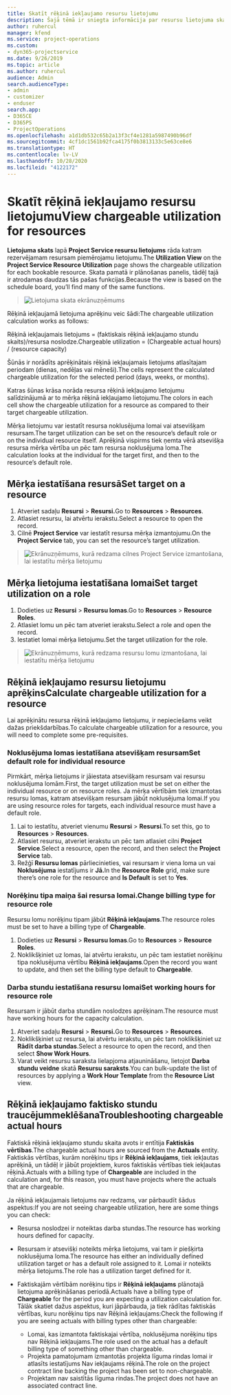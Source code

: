 ```yaml
---
title: Skatīt rēķinā iekļaujamo resursu lietojumu
description: Šajā tēmā ir sniegta informācija par resursu lietojuma skatu.
author: ruhercul
manager: kfend
ms.service: project-operations
ms.custom:
- dyn365-projectservice
ms.date: 9/26/2019
ms.topic: article
ms.author: ruhercul
audience: Admin
search.audienceType:
- admin
- customizer
- enduser
search.app:
- D365CE
- D365PS
- ProjectOperations
ms.openlocfilehash: a1d1db532c65b2a13f3cf4e1281a5987490b96df
ms.sourcegitcommit: 4cf1dc1561b92fca4175f0b3813133c5e63ce8e6
ms.translationtype: HT
ms.contentlocale: lv-LV
ms.lasthandoff: 10/28/2020
ms.locfileid: "4122172"
---
```

# <a name="view-chargeable-utilization-for-resources"></a><span data-ttu-id="9a84e-103">Skatīt rēķinā iekļaujamo resursu lietojumu</span><span class="sxs-lookup"><span data-stu-id="9a84e-103">View chargeable utilization for resources</span></span>
 
<span data-ttu-id="9a84e-104">**Lietojuma skats** lapā **Project Service resursu lietojums** rāda katram rezervējamam resursam piemērojamu lietojumu.</span><span class="sxs-lookup"><span data-stu-id="9a84e-104">The **Utilization View** on the **Project Service Resource Utilization** page shows the chargeable utilization for each bookable resource.</span></span> <span data-ttu-id="9a84e-105">Skata pamatā ir plānošanas panelis, tādēļ tajā ir atrodamas daudzas tās pašas funkcijas.</span><span class="sxs-lookup"><span data-stu-id="9a84e-105">Because the view is based on the schedule board, you’ll find many of the same functions.</span></span>

> ![Lietojuma skata ekrānuzņēmums](media/FAQ-utilization-1.png)
 

<span data-ttu-id="9a84e-107">Rēķinā iekļaujamā lietojuma aprēķinu veic šādi:</span><span class="sxs-lookup"><span data-stu-id="9a84e-107">The chargeable utilization calculation works as follows:</span></span>

   <span data-ttu-id="9a84e-108">Rēķinā iekļaujamais lietojums = (faktiskais rēķinā iekļaujamo stundu skaits)/resursa noslodze.</span><span class="sxs-lookup"><span data-stu-id="9a84e-108">Chargeable utilization = (Chargeable actual hours) / (resource capacity)</span></span>

<span data-ttu-id="9a84e-109">Šūnās ir norādīts aprēķinātais rēķinā iekļaujamais lietojums atlasītajam periodam (dienas, nedēļas vai mēneši).</span><span class="sxs-lookup"><span data-stu-id="9a84e-109">The cells represent the calculated chargeable utilization for the selected period (days, weeks, or months).</span></span>

<span data-ttu-id="9a84e-110">Katras šūnas krāsa norāda resursa rēķinā iekļaujamo lietojumu salīdzinājumā ar to mērķa rēķinā iekļaujamo lietojumu.</span><span class="sxs-lookup"><span data-stu-id="9a84e-110">The colors in each cell show the chargeable utilization for a resource as compared to their target chargeable utilization.</span></span> 

<span data-ttu-id="9a84e-111">Mērķa lietojumu var iestatīt resursa noklusējuma lomai vai atsevišķam resursam.</span><span class="sxs-lookup"><span data-stu-id="9a84e-111">The target utilization can be set on the resource’s default role or on the individual resource itself.</span></span> <span data-ttu-id="9a84e-112">Aprēķinā vispirms tiek ņemta vērā atsevišķa resursa mērķa vērtība un pēc tam resursa noklusējuma loma.</span><span class="sxs-lookup"><span data-stu-id="9a84e-112">The calculation looks at the individual for the target first, and then to the resource’s default role.</span></span>

## <a name="set-target-on-a-resource"></a><span data-ttu-id="9a84e-113">Mērķa iestatīšana resursā</span><span class="sxs-lookup"><span data-stu-id="9a84e-113">Set target on a resource</span></span>

1. <span data-ttu-id="9a84e-114">Atveriet sadaļu **Resursi** \> **Resursi.**</span><span class="sxs-lookup"><span data-stu-id="9a84e-114">Go to **Resources** \> **Resources**.</span></span> 
2. <span data-ttu-id="9a84e-115">Atlasiet resursu, lai atvērtu ierakstu.</span><span class="sxs-lookup"><span data-stu-id="9a84e-115">Select a resource to open the record.</span></span> 
3. <span data-ttu-id="9a84e-116">Cilnē **Project Service** var iestatīt resursa mērķa izmantojumu.</span><span class="sxs-lookup"><span data-stu-id="9a84e-116">On the **Project Service** tab, you can set the resource’s target utilization.</span></span>

> ![Ekrānuzņēmums, kurā redzama cilnes Project Service izmantošana, lai iestatītu mērķa lietojumu](media/FAQ-utilization-2.png)
 
## <a name="set-target-utilization-on-a-role"></a><span data-ttu-id="9a84e-118">Mērķa lietojuma iestatīšana lomai</span><span class="sxs-lookup"><span data-stu-id="9a84e-118">Set target utilization on a role</span></span>

1. <span data-ttu-id="9a84e-119">Dodieties uz **Resursi** \> **Resursu lomas**.</span><span class="sxs-lookup"><span data-stu-id="9a84e-119">Go to **Resources** \> **Resource Roles**.</span></span> 
2. <span data-ttu-id="9a84e-120">Atlasiet lomu un pēc tam atveriet ierakstu.</span><span class="sxs-lookup"><span data-stu-id="9a84e-120">Select a role and open the record.</span></span> 
3. <span data-ttu-id="9a84e-121">Iestatiet lomai mērķa lietojumu.</span><span class="sxs-lookup"><span data-stu-id="9a84e-121">Set the target utilization for the role.</span></span>

> ![Ekrānuzņēmums, kurā redzama resursu lomu izmantošana, lai iestatītu mērķa lietojumu](media/FAQ-utilization-3.png)
 
## <a name="calculate-chargeable-utilization-for-a-resource"></a><span data-ttu-id="9a84e-123">Rēķinā iekļaujamo resursu lietojumu aprēķins</span><span class="sxs-lookup"><span data-stu-id="9a84e-123">Calculate chargeable utilization for a resource</span></span>

<span data-ttu-id="9a84e-124">Lai aprēķinātu resursa rēķinā iekļaujamo lietojumu, ir nepieciešams veikt dažas priekšdarbības.</span><span class="sxs-lookup"><span data-stu-id="9a84e-124">To calculate chargeable utilization for a resource, you will need to complete some pre-requisites.</span></span> 

### <a name="set-default-role-for-individual-resource"></a><span data-ttu-id="9a84e-125">Noklusējuma lomas iestatīšana atsevišķam resursam</span><span class="sxs-lookup"><span data-stu-id="9a84e-125">Set default role for individual resource</span></span>

<span data-ttu-id="9a84e-126">Pirmkārt, mērķa lietojums ir jāiestata atsevišķam resursam vai resursu noklusējuma lomām.</span><span class="sxs-lookup"><span data-stu-id="9a84e-126">First, the target utilization must be set on either the individual resource or on resource roles.</span></span> <span data-ttu-id="9a84e-127">Ja mērķa vērtībām tiek izmantotas resursu lomas, katram atsevišķam resursam jābūt noklusējuma lomai.</span><span class="sxs-lookup"><span data-stu-id="9a84e-127">If you are using resource roles for targets, each individual resource must have a default role.</span></span> 

1. <span data-ttu-id="9a84e-128">Lai to iestatītu, atveriet vienumu **Resursi** \> **Resursi**.</span><span class="sxs-lookup"><span data-stu-id="9a84e-128">To set this, go to **Resources** \> **Resources**.</span></span> 
2. <span data-ttu-id="9a84e-129">Atlasiet resursu, atveriet ierakstu un pēc tam atlasiet cilni **Project Service**.</span><span class="sxs-lookup"><span data-stu-id="9a84e-129">Select a resource, open the record, and then select the **Project Service** tab.</span></span> 
3. <span data-ttu-id="9a84e-130">Režģī **Resursu lomas** pārliecinieties, vai resursam ir viena loma un vai **Noklusējuma** iestatījums ir **Jā.**</span><span class="sxs-lookup"><span data-stu-id="9a84e-130">In the **Resource Role** grid, make sure there’s one role for the resource and **Is Default** is set to **Yes**.</span></span>
 
### <a name="change-billing-type-for-resource-role"></a><span data-ttu-id="9a84e-131">Norēķinu tipa maiņa šai resursa lomai.</span><span class="sxs-lookup"><span data-stu-id="9a84e-131">Change billing type for resource role</span></span>

<span data-ttu-id="9a84e-132">Resursu lomu norēķinu tipam jābūt **Rēķinā iekļaujams**.</span><span class="sxs-lookup"><span data-stu-id="9a84e-132">The resource roles must be set to have a billing type of **Chargeable**.</span></span> 

1. <span data-ttu-id="9a84e-133">Dodieties uz **Resursi** \> **Resursu lomas**.</span><span class="sxs-lookup"><span data-stu-id="9a84e-133">Go to **Resources** \> **Resource Roles**.</span></span> 
2. <span data-ttu-id="9a84e-134">Noklikšķiniet uz lomas, lai atvērtu ierakstu, un pēc tam iestatiet norēķinu tipa noklusējuma vērtību **Rēķinā iekļaujams**.</span><span class="sxs-lookup"><span data-stu-id="9a84e-134">Open the record you want to update, and then set the billing type default to **Chargeable**.</span></span>

### <a name="set-working-hours-for-resource-role"></a><span data-ttu-id="9a84e-135">Darba stundu iestatīšana resursu lomai</span><span class="sxs-lookup"><span data-stu-id="9a84e-135">Set working hours for resource role</span></span>
 
<span data-ttu-id="9a84e-136">Resursam ir jābūt darba stundām noslodzes aprēķinam.</span><span class="sxs-lookup"><span data-stu-id="9a84e-136">The resource must have working hours for the capacity calculation.</span></span> 

1. <span data-ttu-id="9a84e-137">Atveriet sadaļu **Resursi** \> **Resursi.**</span><span class="sxs-lookup"><span data-stu-id="9a84e-137">Go to **Resources** \> **Resources**.</span></span> 
2. <span data-ttu-id="9a84e-138">Noklikšķiniet uz resursa, lai atvērtu ierakstu, un pēc tam noklikšķiniet uz **Rādīt darba stundas**.</span><span class="sxs-lookup"><span data-stu-id="9a84e-138">Select a resource to open the record, and then select **Show Work Hours**.</span></span> 
3. <span data-ttu-id="9a84e-139">Varat veikt resursu saraksta lielapjoma atjaunināšanu, lietojot **Darba stundu veidne** skatā **Resursu saraksts**.</span><span class="sxs-lookup"><span data-stu-id="9a84e-139">You can bulk-update the list of resources by applying a **Work Hour Template** from the **Resource List** view.</span></span>

## <a name="troubleshooting-chargeable-actual-hours"></a><span data-ttu-id="9a84e-140">Rēķinā iekļaujamo faktisko stundu traucējummeklēšana</span><span class="sxs-lookup"><span data-stu-id="9a84e-140">Troubleshooting chargeable actual hours</span></span>

<span data-ttu-id="9a84e-141">Faktiskā rēķinā iekļaujamo stundu skaita avots ir entītija **Faktiskās vērtības**.</span><span class="sxs-lookup"><span data-stu-id="9a84e-141">The chargeable actual hours are sourced from the **Actuals** entity.</span></span> <span data-ttu-id="9a84e-142">Faktiskās vērtības, kurām norēķinu tips ir **Rēķinā iekļaujams**, tiek iekļautas aprēķinā, un tādēļ ir jābūt projektiem, kuros faktiskās vērtības tiek iekļautas rēķinā.</span><span class="sxs-lookup"><span data-stu-id="9a84e-142">Actuals with a billing type of **Chargeable** are included in the calculation and, for this reason, you must have projects where the actuals that are chargeable.</span></span>

<span data-ttu-id="9a84e-143">Ja rēķinā iekļaujamais lietojums nav redzams, var pārbaudīt šādus aspektus:</span><span class="sxs-lookup"><span data-stu-id="9a84e-143">If you are not seeing chargeable utilization, here are some things you can check:</span></span>

- <span data-ttu-id="9a84e-144">Resursa noslodzei ir noteiktas darba stundas.</span><span class="sxs-lookup"><span data-stu-id="9a84e-144">The resource has working hours defined for capacity.</span></span>
- <span data-ttu-id="9a84e-145">Resursam ir atsevišķi noteikts mērķa lietojums, vai tam ir piešķirta noklusējuma loma.</span><span class="sxs-lookup"><span data-stu-id="9a84e-145">The resource has either an individually defined utilization target or has a default role assigned to it.</span></span> <span data-ttu-id="9a84e-146">Lomai ir noteikts mērķa lietojums.</span><span class="sxs-lookup"><span data-stu-id="9a84e-146">The role has a utilization target defined for it.</span></span>
- <span data-ttu-id="9a84e-147">Faktiskajām vērtībām norēķinu tips ir **Rēķinā iekļaujams** plānotajā lietojuma aprēķināšanas periodā.</span><span class="sxs-lookup"><span data-stu-id="9a84e-147">Actuals have a billing type of **Chargeable** for the period you are expecting a utilization calculation for.</span></span> <span data-ttu-id="9a84e-148">Tālāk skatiet dažus aspektus, kuri jāpārbauda, ja tiek rādītas faktiskās vērtības, kuru norēķinu tips nav Rēķinā iekļaujams:</span><span class="sxs-lookup"><span data-stu-id="9a84e-148">Check the following if you are seeing actuals with billing types other than chargeable:</span></span>

  - <span data-ttu-id="9a84e-149">Lomai, kas izmantota faktiskajai vērtība, noklusējuma norēķinu tips nav Rēķinā iekļaujams.</span><span class="sxs-lookup"><span data-stu-id="9a84e-149">The role used on the actual has a default billing type of something other than chargeable.</span></span>
  - <span data-ttu-id="9a84e-150">Projekta pamatojumam izmantotās projekta līguma rindas lomai ir atlasīts iestatījums Nav iekļaujams rēķinā.</span><span class="sxs-lookup"><span data-stu-id="9a84e-150">The role on the project contract line backing the project has been set to non-chargeable.</span></span>
  - <span data-ttu-id="9a84e-151">Projektam nav saistītās līguma rindas.</span><span class="sxs-lookup"><span data-stu-id="9a84e-151">The project does not have an associated contract line.</span></span>


